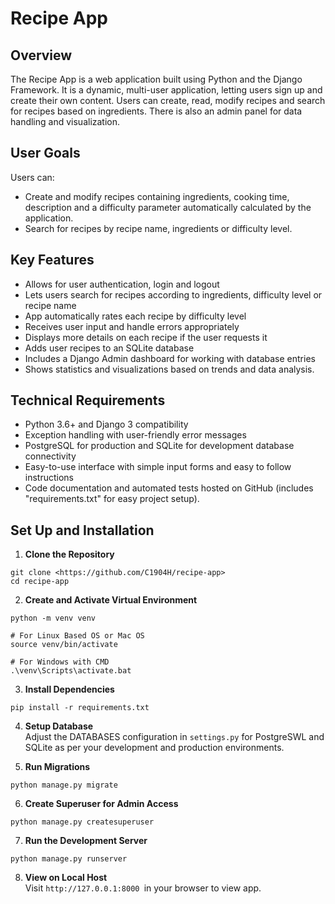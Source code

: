 # Recipe App

## Overview

The Recipe App is a web application built using Python and the Django Framework. It is a dynamic, multi-user application, letting users sign up and create their own content. Users can create, read, modify recipes and search for recipes based on ingredients. There is also an admin panel for data handling and visualization.

## User Goals
Users can:
- Create and modify recipes containing ingredients, cooking time, description and a difficulty parameter automatically calculated by the application.
- Search for recipes by recipe name, ingredients or difficulty level.

## Key Features
- Allows for user authentication, login and logout
- Lets users search for recipes according to ingredients, difficulty level or recipe name
- App automatically rates each recipe by difficulty level
- Receives user input and handle errors appropriately
- Displays more details on each recipe if the user requests it
- Adds user recipes to an SQLite database
- Includes a Django Admin dashboard for working with database entries
- Shows statistics and visualizations based on trends and data analysis.

## Technical Requirements
- Python 3.6+ and Django 3 compatibility
- Exception handling with user-friendly error messages
- PostgreSQL for production and SQLite for development database connectivity
- Easy-to-use interface with simple input forms and easy to follow instructions
- Code documentation and automated tests hosted on GitHub (includes "requirements.txt" for easy project setup).

## Set Up and Installation
1. **Clone the Repository**
```
git clone <https://github.com/C1904H/recipe-app>
cd recipe-app
```

2. **Create and Activate Virtual Environment**  
```
python -m venv venv

# For Linux Based OS or Mac OS
source venv/bin/activate

# For Windows with CMD
.\venv\Scripts\activate.bat
```

3. **Install Dependencies**
```
pip install -r requirements.txt
```

4. **Setup Database**  
Adjust the DATABASES configuration in `settings.py` for PostgreSWL and SQLite as per your development and production environments.

5. **Run Migrations**
```
python manage.py migrate
```

6. **Create Superuser for Admin Access**
```
python manage.py createsuperuser
```

7. **Run the Development Server**
```
python manage.py runserver
```

8. **View on Local Host**  
Visit `http://127.0.0.1:8000 `in your browser to view app.